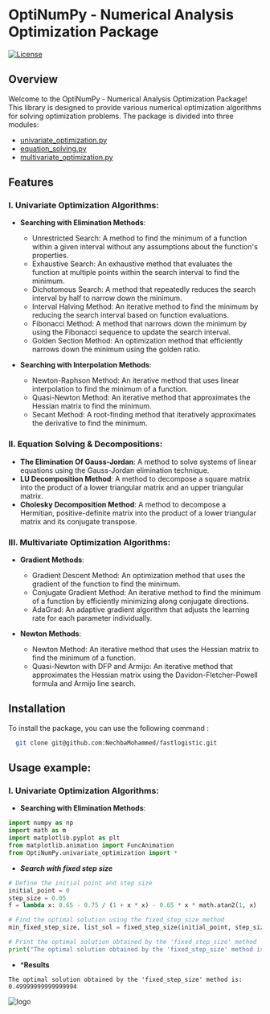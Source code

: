 # OptiNumPy - Numerical Analysis Optimization Package

[![License](https://img.shields.io/badge/license-MIT-blue.svg)](LICENSE)

## Overview

Welcome to the OptiNumPy - Numerical Analysis Optimization Package! This library is designed to provide various numerical optimization algorithms for solving optimization problems. The package is divided into three modules:

- [univariate_optimization.py](https://github.com/NechbaMohammed/Numerical_Analysis_Optimization_Package/blob/main/NumAn_Op/univariate_optimization.py) 
- [equation_solving.py](https://github.com/NechbaMohammed/Numerical_Analysis_Optimization_Package/blob/main/NumAn_Op/equation_solving.py)
- [multivariate_optimization.py](https://github.com/NechbaMohammed/Numerical_Analysis_Optimization_Package/blob/main/NumAn_Op/multivariate_optimization.py)


## Features

### I. Univariate Optimization Algorithms:

- **Searching with Elimination Methods**:
  - Unrestricted Search: A method to find the minimum of a function within a given interval without any assumptions about the function's properties.
  - Exhaustive Search: An exhaustive method that evaluates the function at multiple points within the search interval to find the minimum.
  - Dichotomous Search: A method that repeatedly reduces the search interval by half to narrow down the minimum.
  - Interval Halving Method: An iterative method to find the minimum by reducing the search interval based on function evaluations.
  - Fibonacci Method: A method that narrows down the minimum by using the Fibonacci sequence to update the search interval.
  - Golden Section Method: An optimization method that efficiently narrows down the minimum using the golden ratio.

- **Searching with Interpolation Methods**:
  - Newton-Raphson Method: An iterative method that uses linear interpolation to find the minimum of a function.
  - Quasi-Newton Method: An iterative method that approximates the Hessian matrix to find the minimum.
  - Secant Method: A root-finding method that iteratively approximates the derivative to find the minimum.

### II. Equation Solving & Decompositions:

- **The Elimination Of Gauss-Jordan**: A method to solve systems of linear equations using the Gauss-Jordan elimination technique.
- **LU Decomposition Method**: A method to decompose a square matrix into the product of a lower triangular matrix and an upper triangular matrix.
- **Cholesky Decomposition Method**: A method to decompose a Hermitian, positive-definite matrix into the product of a lower triangular matrix and its conjugate transpose.

### III. Multivariate Optimization Algorithms:

- **Gradient Methods**:
  - Gradient Descent Method: An optimization method that uses the gradient of the function to find the minimum.
  - Conjugate Gradient Method: An iterative method to find the minimum of a function by efficiently minimizing along conjugate directions.
  - AdaGrad: An adaptive gradient algorithm that adjusts the learning rate for each parameter individually.

- **Newton Methods**:
  - Newton Method: An iterative method that uses the Hessian matrix to find the minimum of a function.
  - Quasi-Newton with DFP and Armijo: An iterative method that approximates the Hessian matrix using the Davidon-Fletcher-Powell formula and Armijo line search.

## Installation

To install the package, you can use the following command :

```bash
  git clone git@github.com:NechbaMohammed/fastlogistic.git
  ```
## Usage example:

### I. Univariate Optimization Algorithms:

- **Searching with Elimination Methods**:
```python
import numpy as np
import math as m
import matplotlib.pyplot as plt
from matplotlib.animation import FuncAnimation
from OptiNumPy.univariate_optimization import *
```
  - ***Search with fixed step size*** 
```python
# Define the initial point and step size
initial_point = 0
step_size = 0.05
f = lambda x: 0.65 - 0.75 / (1 + x * x) - 0.65 * x * math.atan2(1, x)

# Find the optimal solution using the fixed_step_size method
min_fixed_step_size, list_sol = fixed_step_size(initial_point, step_size, f)

# Print the optimal solution obtained by the 'fixed_step_size' method
print("The optimal solution obtained by the 'fixed_step_size' method is:", min_fixed_step_size)
```
  - ***Results** 
```bach 
The optimal solution obtained by the 'fixed_step_size' method is: 0.49999999999999994
```
![logo](fig/fig.gif)
